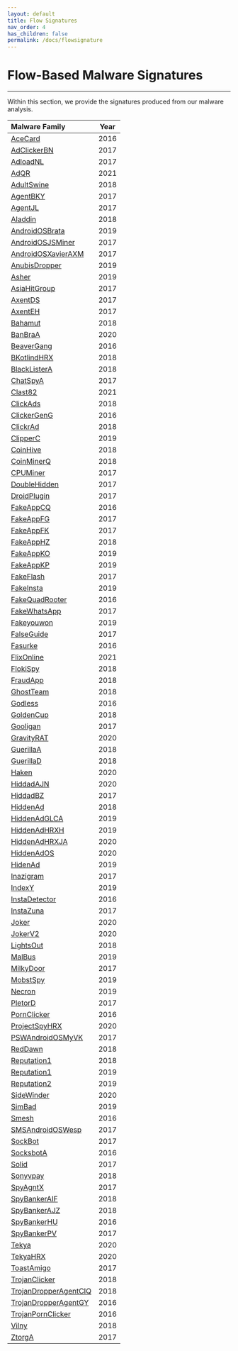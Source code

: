 ```yaml
---
layout: default
title: Flow Signatures
nav_order: 4
has_children: false
permalink: /docs/flowsignature
---
```


# Flow-Based Malware Signatures
---

Within this section, we provide the signatures produced from our malware analysis.

|Malware Family|Year|
|:-------------------------------|:------------------:|
|[AceCard](../signatures/acecard.md)|2016|
|[AdClickerBN](../signatures/adclickerbn.md)|2017|
|[AdloadNL](../signatures/adloadnl.md)|2017|
|[AdQR](../signatures/adqr.md)|2021|
|[AdultSwine](../signatures/adultswine.md)|2018|
|[AgentBKY](../signatures/agentbky.md)|2017|
|[AgentJL](../signatures/agentjl.md)|2017|
|[Aladdin](../signatures/aladdin.md)|2018|
|[AndroidOSBrata](../signatures/androidosbrata.md)|2019|
|[AndroidOSJSMiner](../signatures/androidosjsminer.md)|2017|
|[AndroidOSXavierAXM](../signatures/androidosxavieraxm.md)|2017|
|[AnubisDropper](../signatures/anubisdropper.md)|2019| 
|[Asher](../signatures/asher.md)|2019|
|[AsiaHitGroup](../signatures/asiahitgroup.md)|2017|
|[AxentDS](../signatures/axentds.md)|2017|
|[AxentEH](../signatures/axenteh.md)|2017|
|[Bahamut](../signatures/bahamut.md)|2018|
|[BanBraA](../signatures/banbraa.md)|2020|
|[BeaverGang](../signatures/beavergang.md)|2016|
|[BKotlindHRX](../signatures/bkotlindhrx.md)|2018|
|[BlackListerA](../signatures/blacklister.md)|2018|
|[ChatSpyA](../signatures/chatspya.md)|2017|
|[Clast82](../signatures/clast82.md)|2021|
|[ClickAds](../signatures/clickads.md)|2018|
|[ClickerGenG](../signatures/clickergeng.md)|2016|
|[ClickrAd](../signatures/clickrad.md)|2018|
|[ClipperC](../signatures/clipperc.md)|2019|
|[CoinHive](../signatures/coinhive.md)|2018|
|[CoinMinerQ](../signatures/coinminerq.md)|2018|
|[CPUMiner](../signatures/cpuminer.md)|2017|
|[DoubleHidden](../signatures/doublehidden.md)|2017|
|[DroidPlugin](../signatures/droidplugin.md)|2017|
|[FakeAppCQ](../signatures/fakeappcq.md)|2016|
|[FakeAppFG](../signatures/fakeappfg.md)|2017|
|[FakeAppFK](../signatures/fakeappfk.md)|2017|
|[FakeAppHZ](../signatures/fakeapphz.md)|2018|
|[FakeAppKO](../signatures/fakeappko.md)|2019|
|[FakeAppKP](../signatures/fakeappkp.md)|2019|
|[FakeFlash](../signatures/fakeflash.md)|2017|
|[FakeInsta](../signatures/fakeinsta.md)|2019|
|[FakeQuadRooter](../signatures/fakequadrooter.md)|2016|
|[FakeWhatsApp](../signatures/fakewhatsapp.md)|2017|
|[Fakeyouwon](../signatures/fakeyouwon.md)|2019|
|[FalseGuide](../signatures/falseguide.md)|2017|
|[Fasurke](../signatures/fasurke.md)|2016|
|[FlixOnline](../signatures/flixonline.md)|2021|
|[FlokiSpy](../signatures/flokispy.md)|2018|
|[FraudApp](../signatures/fraudapp.md)|2018|
|[GhostTeam](../signatures/ghostteam.md)|2018|
|[Godless](../signatures/godless.md)|2016|
|[GoldenCup](../signatures/goldencup.md)|2018|
|[Gooligan](../signatures/gooligan.md)|2017|
|[GravityRAT](../signatures/gravityrat.md)|2020|
|[GuerillaA](../signatures/guerillaa.md)|2018|
|[GuerillaD](../signatures/guerillad.md)|2018|
|[Haken](../signatures/haken.md)|2020|
|[HiddadAJN](../signatures/hiddadajn.md)|2020|
|[HiddadBZ](../signatures/hiddadbz.md)|2017|
|[HiddenAd](../signatures/hiddenad.md)|2018|
|[HiddenAdGLCA](../signatures/hiddenadglca.md)|2019|
|[HiddenAdHRXH](../signatures/hidenadhrhx.md)|2019|
|[HiddenAdHRXJA](../signatures/hiddenadhrxja.md)|2020|
|[HiddenAdOS](../signatures/hiddenados.md)|2020|
|[HidenAd](../signatures/hidenad.md)|2019|
|[Inazigram](../signatures/inazigram.md)|2017|
|[IndexY](../signatures/indexy.md)|2019|
|[InstaDetector](../signatures/instadetector.md)|2016|
|[InstaZuna](../signatures/instazuna.md)|2017|
|[Joker](../signatures/joker.md)|2020|
|[JokerV2](../signatures/jokerv2.md)|2020|
|[LightsOut](../signatures/lightsout.md)|2018|
|[MalBus](../signatures/malbus.md)|2019| 
|[MilkyDoor](../signatures/milkydoor.md)|2017|
|[MobstSpy](../signatures/mobstspy.md)|2019|
|[Necron](../signatures/necron.md)|2019|
|[PletorD](../signatures/pletord.md)|2017| 
|[PornClicker](../signatures/pornclicker.md)|2016| 
|[ProjectSpyHRX](../signatures/projectspyhrx.md)|2020| 
|[PSWAndroidOSMyVK](../signatures/pswandroidosmyvk.md)|2017| 
|[RedDawn](../signatures/reddawn.md)|2018| 
|[Reputation1](../signatures/reputation1.md)|2018|
|[Reputation1](../signatures/reputation1_2019.md)|2019|
|[Reputation2](../signatures/reputation2.md)|2019|
|[SideWinder](../signatures/sidewinder.md)|2020|
|[SimBad](../signatures/simbad.md)|2019|
|[Smesh](../signatures/smesh.md)|2016|
|[SMSAndroidOSWesp](../signatures/smsandroidoswesp.md)|2017|
|[SockBot](../signatures/sockbot.md)|2017|
|[SocksbotA](../signatures/socksbota.md)|2016|
|[Solid](../signatures/solid.md)|2017| 
|[Sonyvpay](../signatures/sonyvpay.md)|2018|
|[SpyAgntX](../signatures/spyagntx.md)|2017| 
|[SpyBankerAIF](../signatures/spybankeraif.md)|2018|
|[SpyBankerAJZ](../signatures/spybankerajz.md)|2018|
|[SpyBankerHU](../signatures/spybankerhu.md)|2016|
|[SpyBankerPV](../signatures/spybankerpv.md)|2017| 
|[Tekya](../signatures/tekya.md)|2020|
|[TekyaHRX](../signatures/tekyahrx.md)|2020|
|[ToastAmigo](../signatures/toastamigo.md)|2017|
|[TrojanClicker](../signatures/trojanclicker.md)|2018|
|[TrojanDropperAgentCIQ](../signatures/trojandropperagentciq.md)|2018|
|[TrojanDropperAgentGY](../signatures/trojandropperagentgy.md)|2016|
|[TrojanPornClicker](../signatures/trojanpornclicker.md)|2016| 
|[Vilny](../signatures/vilny.md)|2018| 
|[ZtorgA](../signatures/ztorga.md)|2017| 
